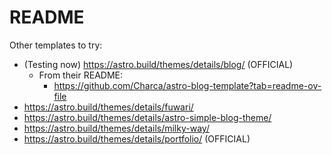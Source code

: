 # README

Other templates to try:

- (Testing now) https://astro.build/themes/details/blog/ (OFFICIAL)
    - From their README:
        - https://github.com/Charca/astro-blog-template?tab=readme-ov-file
- https://astro.build/themes/details/fuwari/
- https://astro.build/themes/details/astro-simple-blog-theme/
- https://astro.build/themes/details/milky-way/
- https://astro.build/themes/details/portfolio/ (OFFICIAL)